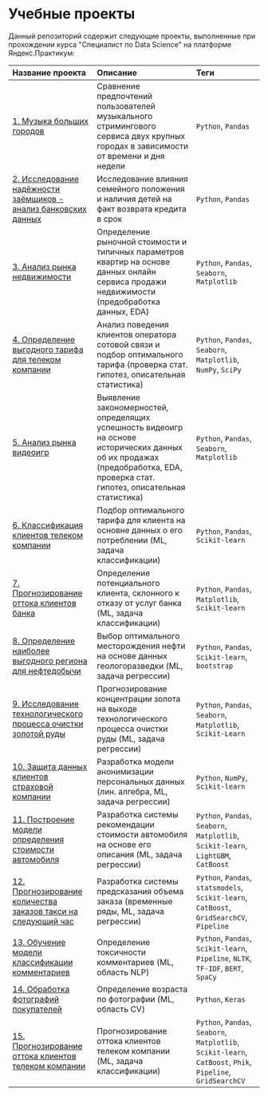 # Учебные проекты

Данный репозиторий содержит следующие проекты, выполненные при прохождении курса "Специалист по Data Science" на платформе Яндекс.Практикум:

| Название проекта | Описание | Теги | 
| :---------------------- | :---------------------- | :---------------------- |
| [1. Музыка больших городов](https://github.com/perv0vser/Yandex.Practicum_projects/1_Музыка_больших_городов) | Сравнение предпочтений пользователей музыкального стримингового сервиса двух крупных городах в зависимости от времени и дня недели | `Python`, `Pandas` |
| [2. Исследование надёжности заёмщиков - анализ банковских данных](https://github.com/perv0vser/Yandex.Practicum_projects/2_Исследование_надёжности_заёмщиков/Исследование_надёжности_заёмщиков.ipynb) | Исследование влияния семейного положения и наличия детей на факт возврата кредита в срок | `Python`, `Pandas` |
| [3. Анализ рынка недвижимости](https://github.com/perv0vser/Yandex.Practicum_projects/3_Анализ_рынка_недвижимости/Анализ_рынка_недвижимости.ipynb) | Определение рыночной стоимости и типичных параметров квартир на основе данных онлайн сервиса продажи недвижимости (предобработка данных, EDA) | `Python`, `Pandas`, `Seaborn`, `Matplotlib` |
| [4. Определение выгодного тарифа для телеком компании](https://github.com/perv0vser/Yandex.Practicum_projects/4_Определение_выгодного_тарифа_для_телеком_компании/Определение_выгодного_тарифа_для_телеком_компании.ipynb) | Анализ поведения клиентов оператора сотовой связи и подбор оптимального тарифа (проверка стат. гипотез, описательная статистика) | `Python`, `Pandas`, `Seaborn`, `Matplotlib`, `NumPy`, `SciPy` | 
| [5. Анализ рынка видеоигр](https://github.com/perv0vser/Yandex.Practicum_projects/5_Анализ_рынка_видеоигр/Анализ_рынка_видеоигр.ipynb) | Выявление закономерностей, определящих успешность видеоигр на основе исторических данных об их продажах (предобработка, EDA, проверка стат. гипотез, описательная статистика) | `Python`, `Pandas`, `Seaborn`, `Matplotlib` | 
| [6. Классификация клиентов телеком компании](https://github.com/perv0vser/Yandex.Practicum_projects/6_Классификация_клиентов_телеком_компании/Классификация_клиентов_телеком_компании.ipynb) | Подбор оптимального тарифа для клиента на основне данных о его потреблении (ML, задача классификации) | `Python`, `Pandas`, `Scikit-learn` |
| [7. Прогнозирование оттока клиентов банка](https://github.com/perv0vser/Yandex.Practicum_projects/7_Прогнозирование_оттока_клиентов_банка/Прогнозирование_оттока_клиентов_банка.ipynb) | Определение потенциального клиента, склонного к отказу от услуг банка (ML, задача классификации)|`Python`, `Pandas`, `Matplotlib`,  `Scikit-learn` | 
| [8. Определение наиболее выгодного региона для нефтедобычи](https://github.com/perv0vser/Yandex.Practicum_projects/8_Определение_наиболее_выгодного_региона_для_нефтедобычи/Определение_наиболее_выгодного_региона_для_нефтедобычи.ipynb) | Выбор оптимального месторождения нефти на основе данных геологоразведки (ML, задача регрессии) | `Python`, `Pandas`, `Scikit-learn`, `bootstrap` |
| [9. Исследование технологического процесса очистки золотой руды](https://github.com/perv0vser/Yandex.Practicum_projects/9_Исследование_технологического_процесса_очистки_золотой_руды/Исследование_технологического_процесса_очистки_золотой_руды.ipynb) | Прогнозирование концентрации золота на выходе технологического процесса очистки руды (ML, задача регрессии) | `Python`, `Pandas`, `Seaborn`, `Matplotlib`, `Scikit-Learn` |
| [10. Защита данных клиентов страховой компании](https://github.com/perv0vser/Yandex.Practicum_projects/10_Защита_данных_клиентов_страховой_компании/Защита_данных_клиентов_страховой_компании.ipynb) | Разработка модели анонимизации персональных данных (лин. алгебра, ML, задача регрессии) | `Python`, `NumPy`, `Scikit-learn` |
| [11. Построение модели определения стоимости автомобиля](https://github.com/perv0vser/Yandex.Practicum_projects/11_Построение_модели_определения_стоимости_автомобиля/Построение_модели_определения_стоимости_автомобиля.ipynb) | Разработка системы рекомендации стоимости автомобиля на основе его описания (ML, задача регрессии) | `Python`, `Pandas`, `Seaborn`, `Matplotlib`, `Scikit-learn`, `LightGBM`, `CatBoost` |
| [12. Прогнозирование количества заказов такси на следующий час](https://github.com/perv0vser/Yandex.Practicum_projects/12_Прогнозирование_количества_заказов_такси_на_следующий_час/Прогнозирование_количества_заказов_такси_на_следующий_час.ipynb) | Разработка системы предсказания объема заказа (временные ряды, ML, задача регрессии) | `Python`, `Pandas`, `statsmodels`, `Scikit-learn`, `CatBoost`, `GridSearchCV`, `Pipeline` |
| [13. Обучение модели классификации комментариев](https://github.com/perv0vser/Yandex.Practicum_projects/13_Обучение_модели_классификации_комментариев/Обучение_модели_классификации_комментариев.ipynb) | Определение токсичности комментариев (ML, область NLP) | `Python`, `Pandas`, `Scikit-learn`, `Pipeline`, `NLTK`, `TF-IDF`, `BERT`, `SpaCy` | 
| [14. Обработка фотографий покупателей](https://github.com/perv0vser/Yandex.Practicum_projects/14_Обработка_фотографий_покупателей/Обработка_фотографий_покупателей.ipynb) | Определение возраста по фотографии (ML, область CV) | `Python`, `Keras` | 
| [15. Прогнозирование оттока клиентов телеком компании](https://github.com/perv0vser/Yandex.Practicum_projects/15_Прогнозирование_оттока_клиентов_телеком_компании/Прогнозирование_оттока_клиентов_телеком_компании.ipynb) | Прогнозирование оттока клиентов телеком компании (ML, задача классификации) | `Python`, `Pandas`, `Seaborn`, `Matplotlib`, `Scikit-learn`, `CatBoost`, `Phik`, `Pipeline`, `GridSearchCV` |
